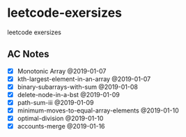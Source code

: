 # leetcode-exersizes
leetcode exersizes

## AC Notes
- [x] Monotonic Array @2019-01-07
- [x] kth-largest-element-in-an-array @2019-01-07
- [x] binary-subarrays-with-sum @2019-01-08
- [x] delete-node-in-a-bst @2019-01-09
- [x] path-sum-iii @2019-01-09
- [x] minimum-moves-to-equal-array-elements @2019-01-10
- [x] optimal-division @2019-01-10
- [x] accounts-merge @2019-01-16
